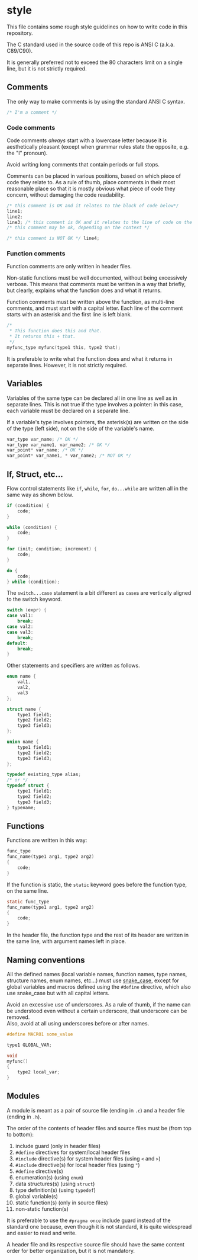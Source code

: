 # style

This file contains some rough style guidelines on how to write code in this
repository.

The C standard used in the source code of this repo is ANSI C (a.k.a. C89/C90).

It is generally preferred not to exceed the 80 characters limit on a single
line, but it is not strictly required.

## Comments

The only way to make comments is by using the standard ANSI C syntax.

```C
/* I'm a comment */
```

### Code comments

Code comments *always* start with a lowercase letter because it is aesthetically
pleasant (except when grammar rules state the opposite, e.g. the "I" pronoun).

Avoid writing long comments that contain periods or full stops.

Comments can be placed in various positions, based on which piece of code they
relate to. As a rule of thumb, place comments in their most reasonable place so
that it is mostly obvious what piece of code they concern, without damaging the
code readability.

```C
/* this comment is OK and it relates to the block of code below*/
line1;
line2;
line3; /* this comment is OK and it relates to the line of code on the left */
/* this comment may be ok, depending on the context */

/* this comment is NOT OK */ line4;
```

### Function comments

Function comments are only written in header files.

Non-static functions must be well documented, without being excessively verbose.
This means that comments must be written in a way that briefly, but clearly,
explains what the function does and what it returns.

Function comments must be written above the function, as multi-line comments,
and must start with a capital letter. Each line of the comment starts with an
asterisk and the first line is left blank.

```C
/*
 * This function does this and that.
 * It returns this + that.
 */
myfunc_type myfunc(type1 this, type2 that);
```

It is preferable to write what the function does and what it returns in separate
lines. However, it is not strictly required.

## Variables

Variables of the same type can be declared all in one line as well as in
separate lines. This is not true if the type involves a pointer: in this case,
each variable must be declared on a separate line.

If a variable's type involves pointers, the asterisk(s) are written on the side
of the type (left side), not on the side of the variable's name.

```C
var_type var_name; /* OK */
var_type var_name1, var_name2; /* OK */
var_point* var_name; /* OK */
var_point* var_name1, * var_name2; /* NOT OK */
```

## If, Struct, etc...

Flow control statements like `if`, `while`, `for`, `do...while` are written all
in the same way as shown below.

```C
if (condition) {
	code;
}
```

```C
while (condition) {
	code;
}
```

```C
for (init; condition; increment) {
	code;
}
```

```C
do {
	code;
} while (condition);
```

The `switch...case` statement is a bit different as `case`s are vertically
aligned to the switch keyword.

```C
switch (expr) {
case val1:
	break;
case val2:
case val3:
	break;
default:
	break;
}
```

Other statements and specifiers are written as follows.

```C
enum name {
	val1,
	val2,
	val3
};
```

```C
struct name {
	type1 field1;
	type2 field2;
	type3 field3;
};
```

```C
union name {
	type1 field1;
	type2 field2;
	type3 field3;
};
```

```C
typedef existing_type alias;
/* or */
typedef struct {
	type1 field1;
	type2 field2;
	type3 field3;
} typename;
```

## Functions

Functions are written in this way:

```C
func_type
func_name(type1 arg1, type2 arg2)
{
	code;
}
```

If the function is static, the `static` keyword goes before the function type,
on the same line.

```C
static func_type
func_name(type1 arg1, type2 arg2)
{
	code;
}
```

In the header file, the function type and the rest of its header are written in
the same line, with argument names left in place.

## Naming conventions

All the defined names (local variable names, function names, type names,
structure names, enum names, etc...) must use
[snake_case](https://en.wikipedia.org/wiki/Snake_case), except for global
variables and macros defined using the `#define` directive, which also use
snake_case but with all capital letters.

Avoid an excessive use of underscores. As a rule of thumb, if the name can be
understood even without a certain underscore, that underscore can be removed.  
Also, avoid at all using underscores before or after names.

```C
#define MACRO1 some_value

type1 GLOBAL_VAR;

void
myfunc()
{
	type2 local_var;
}
```

## Modules

A module is meant as a pair of source file (ending in `.c`) and a header file
(ending in `.h`).

The order of the contents of header files and source files must be (from top to
bottom):

 1. include guard (only in header files)
 2. `#define` directives for system/local header files
 3. `#include` directive(s) for system header files (using `<` and `>`)
 4. `#include` directive(s) for local header files (using `"`)
 5. `#define` directive(s)
 6. enumeration(s) (using `enum`)
 7. data structures(s) (using `struct`)
 8. type definition(s) (using `typedef`)
 9. global variable(s)
 10. static function(s) (only in source files)
 11. non-static function(s)

It is preferable to use the `#pragma once` include guard instead of the standard
one because, even though it is not standard, it is quite widespread and easier
to read and write.

A header file and its respective source file should have the same content order
for better organization, but it is not mandatory.